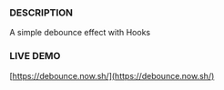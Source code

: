### DESCRIPTION

A simple debounce effect with Hooks


### LIVE DEMO

[https://debounce.now.sh/](https://debounce.now.sh/)

